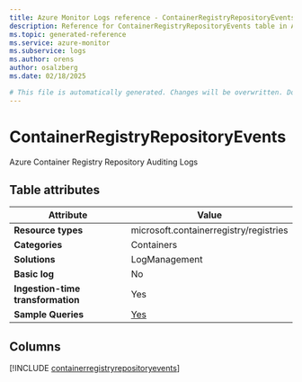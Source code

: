 ```yaml
---
title: Azure Monitor Logs reference - ContainerRegistryRepositoryEvents
description: Reference for ContainerRegistryRepositoryEvents table in Azure Monitor Logs.
ms.topic: generated-reference
ms.service: azure-monitor
ms.subservice: logs
ms.author: orens
author: osalzberg
ms.date: 02/18/2025

# This file is automatically generated. Changes will be overwritten. Do not change this file directly.
---
```


# ContainerRegistryRepositoryEvents

Azure Container Registry Repository Auditing Logs


## Table attributes

|Attribute|Value|
|---|---|
|**Resource types**|microsoft.containerregistry/registries|
|**Categories**|Containers|
|**Solutions**| LogManagement|
|**Basic log**|No|
|**Ingestion-time transformation**|Yes|
|**Sample Queries**|[Yes](/azure/azure-monitor/reference/queries/containerregistryrepositoryevents)|



## Columns
  
[!INCLUDE [containerregistryrepositoryevents](~/reusable-content/ce-skilling/azure/includes/azure-monitor/reference/tables/containerregistryrepositoryevents-include.md)]
